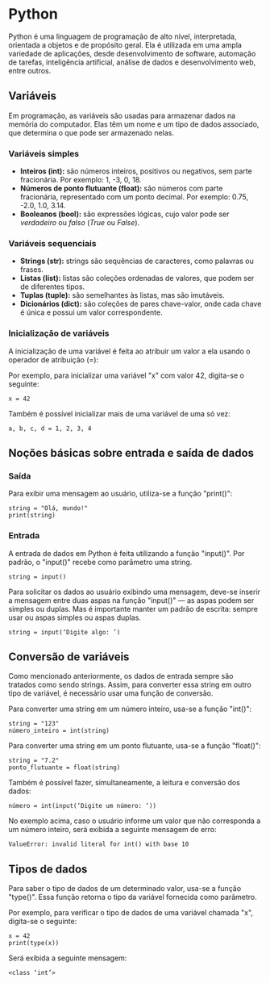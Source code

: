 # **Python**

Python é uma linguagem de programação de alto nível, interpretada, orientada a objetos e de propósito geral. Ela é utilizada em uma ampla variedade de aplicações, desde desenvolvimento de software, automação de tarefas, inteligência artificial, análise de dados e desenvolvimento web, entre outros.

## **Variáveis**

Em programação, as variáveis são usadas para armazenar dados na memória do computador. Elas têm um nome e um tipo de dados associado, que determina o que pode ser armazenado nelas.

### **Variáveis simples**
+ **Inteiros (int):** são números inteiros, positivos ou negativos, sem parte fracionária. Por exemplo: 1, -3, 0, 18.
+ **Números de ponto flutuante (float):** são números com parte fracionária, representado com um ponto decimal. Por exemplo: 0.75, -2.0, 1.0, 3.14.
+ **Booleanos (bool):** são expressões lógicas, cujo valor pode ser *verdadeiro* ou *falso* (*True* ou *False*).

### **Variáveis sequenciais**
+ **Strings (str):** strings são sequências de caracteres, como palavras ou frases.
+ **Listas (list):** listas são coleções ordenadas de valores, que podem ser de diferentes tipos. 
+ **Tuplas (tuple):** são semelhantes às listas, mas são imutáveis.
+ **Dicionários (dict):** são coleções de pares chave-valor, onde cada chave é única e possui um valor correspondente.

### Inicialização de variáveis

A inicialização de uma variável é feita ao atribuir um valor a ela usando o operador de atribuição (=):

Por exemplo, para inicializar uma variável "x" com valor 42, digita-se o seguinte:

~~~
x = 42
~~~

Também é possível inicializar mais de uma variável de uma só vez:

~~~
a, b, c, d = 1, 2, 3, 4
~~~

## Noções básicas sobre entrada e saída de dados

### Saída

Para exibir uma mensagem ao usuário, utiliza-se a função "print()":

~~~
string = "Olá, mundo!"
print(string)
~~~

### Entrada

A entrada de dados em Python é feita utilizando a função "input()". Por padrão, o "input()" recebe como parâmetro uma string.

~~~
string = input()
~~~

Para solicitar os dados ao usuário exibindo uma mensagem, deve-se inserir a mensagem entre duas aspas na função "input()" — as aspas podem ser simples ou duplas. Mas é importante manter um padrão de escrita: sempre usar ou aspas simples ou aspas duplas.

~~~
string = input(‘Digite algo: ’)
~~~

## Conversão de variáveis

Como mencionado anteriormente, os dados de entrada sempre são tratados como sendo strings. Assim, para converter essa string em outro tipo de variável, é necessário usar uma função de conversão. 

Para converter uma string em um número inteiro, usa-se a função "int()":

~~~
string = "123"
número_inteiro = int(string)
~~~

Para converter uma string em um ponto flutuante, usa-se a função "float()":

~~~
string = "7.2"
ponto_flutuante = float(string)
~~~

Também é possível fazer, simultaneamente, a leitura e conversão dos dados:

~~~
número = int(input(‘Digite um número: ‘))
~~~

No exemplo acima, caso o usuário informe um valor que não corresponda a um número inteiro, será exibida a seguinte mensagem de erro:

~~~
ValueError: invalid literal for int() with base 10
~~~

## Tipos de dados

Para saber o tipo de dados de um determinado valor, usa-se a função "type()". Essa função retorna o tipo da variável fornecida como parâmetro.

Por exemplo, para verificar o tipo de dados de uma variável chamada "x", digita-se o seguinte:

~~~
x = 42
print(type(x))
~~~

Será exibida a seguinte mensagem:

~~~
<class ‘int’>
~~~

